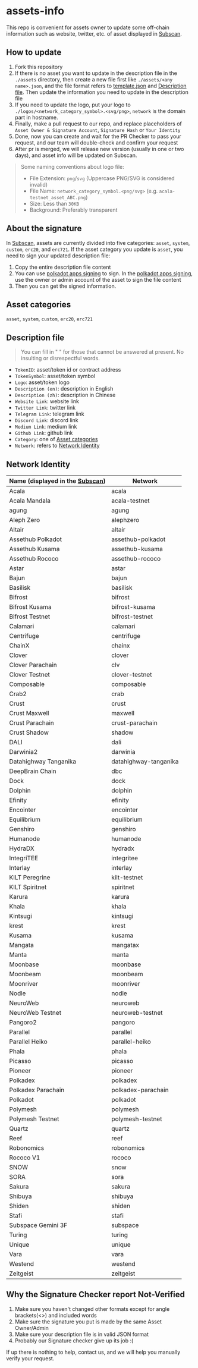 # assets-info

This repo is convenient for assets owner to update some off-chain information such as website, twitter, etc. of asset displayed in [Subscan](https://darwinia.subscan.io/assets).

## How to update

1. Fork this repository
2. If there is no asset you want to update in the description file in the `./assets` directory, then create a new file first like `./assets/<any name>.json`, and the file format refers to [template.json](./assets/template.json) and [Description file](#description-file). Then update the information you need to update in the description file
3. If you need to update the logo, put your logo to `./logos/<network_category_symbol>.<svg/png>`, `network` is the domain part in hostname.
4. Finally, make a pull request to our repo, and replace placeholders of `Asset Owner & Signature Account`, `Signature Hash` or `Your Identity`
5. Done, now you can create and wait for the PR Checker to pass your request, and our team will double-check and confirm your request
6. After pr is merged, we will release new version (usually in one or two days), and asset info will be updated on Subscan.

> Some naming conventions about logo file:
>
> - File Extension: `png`/`svg` (Uppercase PNG/SVG is considered invalid)
> - File Name: `network_category_symbol.<png/svg>` (e.g. `acala-testnet_asset_ABC.png`)
> - Size: Less than `30KB`
> - Background: Preferably transparent

## About the signature

In [Subscan](https://darwinia.subscan.io/assets), assets are currently divided into five categories: `asset`, `system`, `custom`, `erc20`, and `erc721`. If the asset category you update is `asset`, you need to sign your updated description file:

1. Copy the entire description file content
2. You can use [polkadot apps signing](https://polkadot.js.org/apps/#/signing) to sign. In the [polkadot apps signing](https://polkadot.js.org/apps/#/signing), use the owner or admin account of the asset to sign the file content
3. Then you can get the signed information.

## Asset categories

`asset`, `system`, `custom`, `erc20`, `erc721`

## Description file

> You can fill in " " for those that cannot be answered at present. No insulting or disrespectful words.

- `TokenID`: asset/token id or contract address
- `TokenSymbol`: asset/token symbol
- `Logo`: asset/token logo
- `Description (en)`: description in English
- `Description (zh)`: description in Chinese
- `Website Link`: website link
- `Twitter Link`: twitter link
- `Telegram Link`: telegram link
- `Discord Link`: discord link
- `Medium Link`: medium link
- `Github Link`: github link
- `Category`: one of [Asset categories](#asset-categories)
- `Network`: refers to [Network Identity](#networks)

## Network Identity

| Name (displayed in the [Subscan](https://www.subscan.io/network_list)) | Network               |
|------------------------------------------------------------------------|-----------------------|
| Acala                                                                  | acala                 |
| Acala Mandala                                                          | acala-testnet         |
| agung                                                                  | agung                 |
| Aleph Zero                                                             | alephzero             |
| Altair                                                                 | altair                |
| Assethub Polkadot                                                      | assethub-polkadot     |
| Assethub Kusama                                                        | assethub-kusama       |
| Assethub Rococo                                                        | assethub-rococo       |
| Astar                                                                  | astar                 |
| Bajun                                                                  | bajun                 |
| Basilisk                                                               | basilisk              |
| Bifrost                                                                | bifrost               |
| Bifrost Kusama                                                         | bifrost-kusama        |
| Bifrost Testnet                                                        | bifrost-testnet       |
| Calamari                                                               | calamari              |
| Centrifuge                                                             | centrifuge            |
| ChainX                                                                 | chainx                |
| Clover                                                                 | clover                |
| Clover Parachain                                                       | clv                   |
| Clover Testnet                                                         | clover-testnet        |
| Composable                                                             | composable            |
| Crab2                                                                  | crab                  |
| Crust                                                                  | crust                 |
| Crust Maxwell                                                          | maxwell               |
| Crust Parachain                                                        | crust-parachain       |
| Crust Shadow                                                           | shadow                |
| DALI                                                                   | dali                  |
| Darwinia2                                                              | darwinia              |
| Datahighway Tanganika                                                  | datahighway-tanganika |
| DeepBrain Chain                                                        | dbc                   |
| Dock                                                                   | dock                  |
| Dolphin                                                                | dolphin               |
| Efinity                                                                | efinity               |
| Encointer                                                              | encointer             |
| Equilibrium                                                            | equilibrium           |
| Genshiro                                                               | genshiro              |
| Humanode                                                               | humanode              |
| HydraDX                                                                | hydradx               |
| IntegriTEE                                                             | integritee            |
| Interlay                                                               | interlay              |
| KILT Peregrine                                                         | kilt-testnet          |
| KILT Spiritnet                                                         | spiritnet             |
| Karura                                                                 | karura                |
| Khala                                                                  | khala                 |
| Kintsugi                                                               | kintsugi              |
| krest                                                                  | krest                 |
| Kusama                                                                 | kusama                |
| Mangata                                                                | mangatax              |
| Manta                                                                  | manta                 |
| Moonbase                                                               | moonbase              |
| Moonbeam                                                               | moonbeam              |
| Moonriver                                                              | moonriver             |
| Nodle                                                                  | nodle                 |
| NeuroWeb                                                               | neuroweb              |
| NeuroWeb Testnet                                                       | neuroweb-testnet      |
| Pangoro2                                                               | pangoro               |
| Parallel                                                               | parallel              |
| Parallel Heiko                                                         | parallel-heiko        |
| Phala                                                                  | phala                 |
| Picasso                                                                | picasso               |
| Pioneer                                                                | pioneer               |
| Polkadex                                                               | polkadex              |
| Polkadex Parachain                                                     | polkadex-parachain    |
| Polkadot                                                               | polkadot              |
| Polymesh                                                               | polymesh              |
| Polymesh Testnet                                                       | polymesh-testnet      |
| Quartz                                                                 | quartz                |
| Reef                                                                   | reef                  |
| Robonomics                                                             | robonomics            |
| Rococo V1                                                              | rococo                |
| SNOW                                                                   | snow                  |
| SORA                                                                   | sora                  |
| Sakura                                                                 | sakura                |
| Shibuya                                                                | shibuya               |
| Shiden                                                                 | shiden                |
| Stafi                                                                   | stafi                  |
| Subspace Gemini 3F                                                     | subspace              |
| Turing                                                                 | turing                |
| Unique                                                                 | unique                |
| Vara                                                                   | vara                  |
| Westend                                                                | westend               |
| Zeitgeist                                                              | zeitgeist             |

## Why the Signature Checker report **Not-Verified**

1. Make sure you haven't changed other formats except for angle brackets(\<\>) and included words
2. Make sure the signature you put is made by the same Asset Owner/Admin
3. Make sure your description file is in valid JSON format
4. Probably our Signature checker give up its job :(

If up there is nothing to help, contact us, and we will help you manually verify your request.
